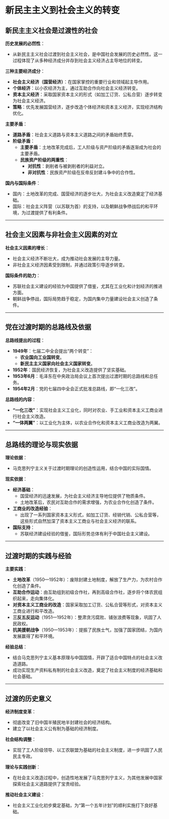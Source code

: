 # 新民主主义到社会主义的转变
## 新民主主义社会是过渡性的社会
 **历史发展的必然性**：

   - 从新民主主义社会过渡到社会主义社会，是中国社会发展的历史必然性。这一过程体现了从多种经济成分并存到社会主义经济占主导地位的转变。

 **三种主要经济成分**：

   - **社会主义经济（国营经济）**：在国家掌控的重要行业和领域起主导作用。
   - **个体经济**：以小农经济为主，通过互助合作向社会主义经济转变。
   - **资本主义经济**：采取国家资本主义的形式（如加工订货、公私合营）逐步转变为社会主义经济。
   - **策略**：优先发展国营经济，逐步改造个体经济和资本主义经济，实现经济结构优化。


 **主要矛盾**：

   - **道路矛盾**：社会主义道路与资本主义道路之间的矛盾始终贯穿。
   - **阶级矛盾**：
     - **主要矛盾**：土地改革完成后，工人阶级与资产阶级的矛盾逐渐成为社会的主要矛盾。
     - **民族资产阶级的两重性**：
         - **对抗性**：剥削者与被剥削者的利益对立。
         - **非对抗性**：民族资产阶级在反帝反封建斗争中的合作性。

 **国内与国际条件**：

   - 国内：土地改革的完成、国营经济的逐步壮大，为社会主义改造奠定了经济基础。
   - 国际：社会主义阵营（以苏联为首）的支持，以及朝鲜战争停战后的和平环境，为过渡提供了有利条件。

---

## 社会主义因素与非社会主义因素的对立
**社会主义因素的增长**：

   - 社会主义经济不断壮大，成为推动社会发展的主导力量。
   - 非社会主义经济因素受到限制，并通过政策引导逐步转变。

**国际条件的助力**：

   - 苏联社会主义建设的经验为中国提供了借鉴，尤其在工业化和计划经济的推进方面。
   - 朝鲜战争停战，国际局势趋于稳定，为国内集中力量建设社会主义创造了条件。

---

## 党在过渡时期的总路线及依据
**总路线提出的过程**：

   - **1949年**：七届二中全会提出“两个转变”：
     - **农业国向工业国转变**。
     - **新民主主义国家向社会主义国家转变**。
   - **1952年**：国民经济恢复，为社会主义改造提供了坚实基础。
   - **1953年6月**：毛泽东在中央政治局会议上首次提出过渡时期的总路线和总任务。
   - **1954年2月**：党的七届四中全会正式批准总路线，即“一化三改”。
  
**总路线的内容**：

   - **“一化三改”**：实现社会主义工业化，同时对农业、手工业和资本主义工商业进行社会主义改造。
   - **“一体两翼”**：以工业化为主体，以农业合作化和资本主义工商业改造为两翼。

---

## 总路线的理论与现实依据
**理论依据**：

   - 马克思列宁主义关于过渡时期理论的创造性运用，结合中国的实际国情。

**现实依据**：

   - **经济基础**：
     - 国营经济的迅速发展，为社会主义经济主导地位提供了物质条件。
     - 土地改革后，农民对互助合作的需求增强，为农业合作化创造了条件。
   - **工商业的改造经验**：
     - 出现了一系列国家资本主义形式，如加工订货、经销代销、公私合营等，这些形式自然加深了资本主义工商业与社会主义经济的联系。
   - **国际支持**：
     - 苏联经济建设经验的借鉴，国际形势总体有利于中国社会主义建设。

---

## 过渡时期的实践与经验
**主要实践**：

   - **土地改革**（1950—1952年）：废除封建土地制度，解放了生产力，为农村合作化创造了条件。
   - **互助合作运动**：由互助组到初级合作社，再到高级合作社，逐步将个体农民组织起来，走向集体化。
   - **对资本主义工商业的改造**：国家采取加工订货、公私合营等形式，对资本主义工商业进行和平改造。
   - **三反五反运动**（1951—1952年）：整肃贪污腐败、铺张浪费等现象，巩固了人民政权。
   - **抗美援朝战争**（1950—1953年）：提振了民族士气，加强了国家团结，为国内发展赢得了和平环境。

**经验总结**：

   - 结合马克思列宁主义基本原理与中国国情，开辟了适合中国特点的社会主义改造道路。
   - 成功实现生产资料私有制的社会主义改造，奠定了社会主义制度的经济基础和社会基础。

---

## 过渡的历史意义
**经济制度变革**：

   - 彻底改变了旧中国半殖民地半封建社会的经济结构。
   - 建立了以社会主义公有制为基础的经济制度。

**社会结构调整**：

   - 实现了工人阶级领导、以工农联盟为基础的社会主义制度，进一步巩固了人民民主专政。

**理论与实践创新**：

   - 在社会主义改造过程中，创造性地发展了马克思列宁主义，为其他发展中国家探索社会主义道路提供了宝贵经验。

**推动社会主义建设**：

   - 社会主义工业化初步奠定基础，为“第一个五年计划”的顺利实施打下良好基础。
